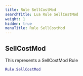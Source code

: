 ```yaml
---
title: Rule SellCostMod
searchTitle: Lua Rule SellCostMod
weight: 1
hidden: true
menuTitle: Rule SellCostMod
---
```

## SellCostMod

This represents a SellCostMod Rule
```lua
Rule.SellCostMod
```